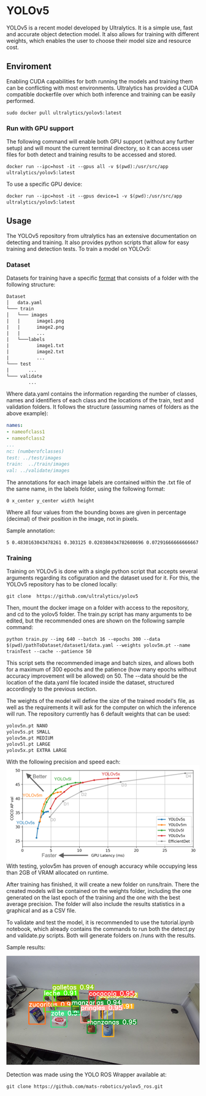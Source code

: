 # YOLOv5

YOLOv5 is a recent model developed by Ultralytics. It is a simple use, fast and accurate object detection model. It also allows for training with different weights, which enables the user to choose their model size and resource cost.

## Enviroment
Enabling CUDA capabilities for both running the models and training them can be conflicting with most environments. Ultralytics has provided a CUDA compatible dockerfile over which both inference and training can be easily performed. 
```
sudo docker pull ultralytics/yolov5:latest
```
### Run with GPU support
The following command will enable both GPU support (without any further setup) and will mount the current terminal directory, so it can access user files for both detect and training results to be accessed and stored.

```
docker run --ipc=host -it --gpus all -v $(pwd):/usr/src/app ultralytics/yolov5:latest
```

To use a specific GPU device:
```
docker run --ipc=host -it --gpus device=1 -v $(pwd):/usr/src/app ultralytics/yolov5:latest
```

## Usage
The YOLOv5 repository from ultralytics has an extensive documentation on detecting and training. It also provides python scripts that allow for easy training and detection tests. To train a model on YOLOv5:

### Dataset
Datasets for training have a specific [format](https://roboflow.com/formats/yolov5-pytorch-txt) that consists of a folder with the following structure:
```{bash}
Dataset
│   data.yaml
└─── train
│   └─── images
|   |      image1.png
|   |      image2.png
|   |      ...
|   └───labels
|          image1.txt
|          image2.txt
|          ...
└─── test
|       ...
└─── validate
        ...
```
Where data.yaml contains the information regarding the number of classes, names and identifiers of each class and the locations of the train, test and validation folders. It follows the structure (assuming names of folders as the above example):
```yaml
names:
- nameofclass1
- nameofclass2
...
nc: (numberofclasses)
test: ../test/images
train:  ../train/images
val: ../validate/images

```
The annotations for each image labels are contained within the .txt file of the same name, in the labels folder, using the following format:

```
0 x_center y_center width height
```
Where all four values from the bounding boxes are given in percentage (decimal) of their position in the image, not in pixels.

Sample annotation:
```
5 0.4830163043478261 0.303125 0.020380434782608696 0.07291666666666667
```

### Training

Training on YOLOv5 is done with a single python script that accepts several arguments regarding its cofiguration and the dataset used for it.  For this, 
the YOLOv5 repository has to be cloned locally:
```
git clone  https://github.com/ultralytics/yolov5
```
Then, mount the docker image on a folder with access to the repository, and cd to the yolov5 folder. The train.py script has many arguments to be edited, but the recommended ones are shown on the following sample command:
```
python train.py --img 640 --batch 16 --epochs 300 --data $(pwd)/pathToDataset/dataset1/data.yaml --weights yolov5m.pt --name trainTest --cache --patience 50
```
This script sets the recommended image and batch sizes, and allows both for a maximum of 300 epochs and the patience (how many epochs without accuracy improvement will be allowed) on 50. The --data should be the location of the data.yaml file located inside the dataset, structured accordingly to the previous section. 

The weights of the model will define the size of the trained model's file, as well as the requirements it will ask for the computer on which the inference will run. The repository currently has 6 default weights that can be used:
```
yolov5n.pt NANO
yolov5s.pt SMALL
yolov5m.pt MEDIUM
yolov5l.pt LARGE
yolov5x.pt EXTRA LARGE
```
With the following precision and speed each:
![YOLOv5 weights precision](../../../../assets/home/ObjectDetection/Yolov5-models-performance.png)
With testing, yolov5m has proven of enough accuracy while occupying less than 2GB of VRAM allocated on runtime.

After training has finished, it will create a new folder on runs/train. There the created models will be contained on the weights folder, including the one generated on the last epoch of the training and the one with the best average precision. The folder will also include the results statistics in a graphical and as a CSV file.

To validate and test the model, it is recommended to use the tutorial.ipynb notebook, which already contains the commands to run both the detect.py and validate.py scripts. Both will generate folders on /runs with the results.

Sample results:

![Sample YOLOv5 Model](../../../../assets/home/ObjectDetection/Yolov5DetectionSample.png)

Detection was made using the YOLO ROS Wrapper available at:
```
git clone https://github.com/mats-robotics/yolov5_ros.git
```